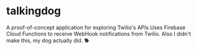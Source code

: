 # talkingdog
A proof-of-concept application for exploring Twilio's APIs.Uses Firebase Cloud Functions to receive WebHook notifications from Twilio. Also I didn't make this, my dog actually did. 🐕
